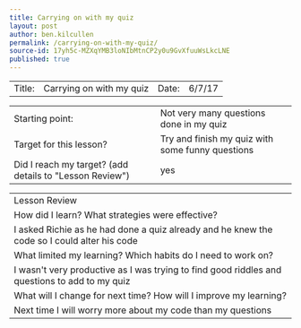 ```yaml
---
title: Carrying on with my quiz
layout: post
author: ben.kilcullen
permalink: /carrying-on-with-my-quiz/
source-id: 17yh5c-MZXqYMB3loNIbMtnCP2y0u9GvXfuuWsLkcLNE
published: true
---
```

<table>
  <tr>
    <td>Title:  </td>
    <td>Carrying on with my quiz</td>
    <td> Date:  </td>
    <td>6/7/17</td>
  </tr>
</table>


<table>
  <tr>
    <td>Starting point:</td>
    <td>Not very many questions done in my quiz</td>
  </tr>
  <tr>
    <td>Target for this lesson?</td>
    <td>Try and finish my quiz with some funny questions</td>
  </tr>
  <tr>
    <td>Did I reach my target? 
(add details to "Lesson Review")</td>
    <td>yes</td>
  </tr>
</table>


<table>
  <tr>
    <td>Lesson Review</td>
  </tr>
  <tr>
    <td>How did I learn? What strategies were effective? </td>
  </tr>
  <tr>
    <td>I asked Richie as he had done a quiz already and he knew the code so I could alter his code</td>
  </tr>
  <tr>
    <td>What limited my learning? Which habits do I need to work on? </td>
  </tr>
  <tr>
    <td>I wasn't very productive as I was trying to find good riddles and questions to add to my quiz</td>
  </tr>
  <tr>
    <td>What will I change for next time? How will I improve my learning?</td>
  </tr>
  <tr>
    <td>Next time I will worry more about my code than my questions</td>
  </tr>
</table>


